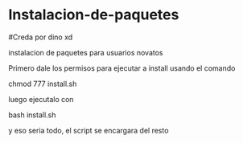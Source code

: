 # Instalacion-de-paquetes
#Creda por dino xd


instalacion de paquetes para usuarios novatos


Primero dale los permisos para ejecutar a install usando el comando

chmod 777 install.sh


luego ejecutalo con 

bash install.sh

y eso seria todo, el script se encargara del resto


